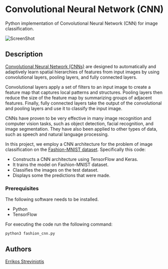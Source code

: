 # Convolutional Neural Network (CNN)
Python implementation of Convolutional Neural Network (CNN) for image classification.

![ScreenShot](https://user-images.githubusercontent.com/128051856/225868487-07994af1-14c0-4853-b018-5e4497071fc6.png)

## Description
[Convolutional Neural Network (CNNs)](https://en.wikipedia.org/wiki/Convolutional_neural_network) are designed to automatically and adaptively learn spatial hierarchies of features from input images by using convolutional layers, pooling layers, and fully connected layers.

Convolutional layers apply a set of filters to an input image to create a feature map that captures local patterns and structures. Pooling layers then reduce the size of the feature map by summarizing groups of adjacent features. Finally, fully connected layers take the output of the convolutional and pooling layers and use it to classify the input image.

CNNs have proven to be very effective in many image recognition and computer vision tasks, such as object detection, facial recognition, and image segmentation. They have also been applied to other types of data, such as speech and natural language processing.

In this project, we employ a CNN architecture for the problem of image classification on the [Fashion-MNIST dataset](https://keras.io/api/datasets/fashion_mnist/). Specifically this code:

- Constructs a CNN architecture using TensorFlow and Keras.
- It trains the model on Fashion-MNIST dataset.
- Classifies the images on the test dataset.
- Displays some the predictions that were made.

### Prerequisites

The following software needs to be installed.

- Python
- TensorFlow

For executing the code run the following command:
```bash
python3 fashion_cnn.py
```

## Authors

[Errikos Streviniotis](https://www.linkedin.com/in/errikos-streviniotis/)
